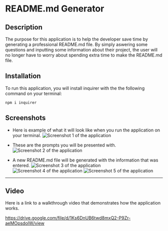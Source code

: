 # README.md Generator


## Description
The purpose for this application is to help the developer save time by generating a professional README.md file. By simply aswering some questions and inputting some information about their project, the user will no longer have to worry about spending extra time to make the README.md file. 
  
## Installation
To run this application, you will install inquirer with the the following command on your terminal:

`npm i inquirer`
  
 
## Screenshots
* Here is example of what it will look like when you run the application on your terminal.
![Screenshot 1 of the application](./images/Screen%20Shot%201.png)

* These are the prompts you will be presented with.
![Screenshot 2 of the application](./images/Screen%20Shot%202.png)

* A new README.md file will be generated with the information that was entered.
![Screenshot 3 of the application](./images/Screen%20Shot%203.png)
![Screenshot 4 of the application](./images/Screen%20Shot%204.png)
![Screenshot 5 of the application](./images/Screen%20Shot%205.png)

---

## Video
Here is a link to a walkthrough video that demonstrates how the application works.

https://drive.google.com/file/d/1Ks6DnUB6twd8mxQ2-P9Zr-aeMOpsdolW/view
